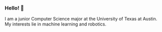 ### Hello! 👋

I am a junior Computer Science major at the University of Texas at Austin. My interests lie in machine learning and robotics.
